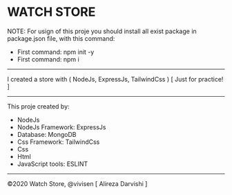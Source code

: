 <h1>WATCH STORE</h1>
<p>NOTE: For usign of this proje you should install all exist package in package.json file, with this command:</p>
<ul>
    <li>First command: npm init -y</li>
    <li>First command: npm i</li>
</ul>
<hr/>
<p>I created a store with ( NodeJs, ExpressJs, TailwindCss ) [ Just for practice! ]</p>
<hr/>
<p>This proje created by: </p>
<ul>
    <li>NodeJs</li>
    <li>NodeJs Framework: ExpressJs</li>
    <li>Database: MongoDB</li>
    <li>Css Framework: TailwindCss</li>
    <li>Css</li>
    <li>Html</li>
    <li>JavaScript tools: ESLINT</li>
</ul>
<hr/>
<p>©2020 Watch Store, @vivisen [ Alireza Darvishi ]</p>